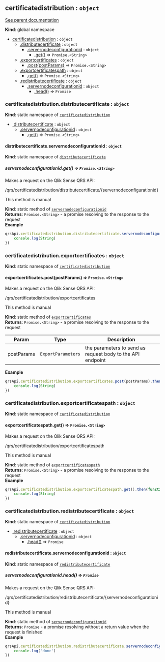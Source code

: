 <a name="certificatedistribution"></a>
## certificatedistribution : <code>object</code>
[See parent documentation](qrs.md)

**Kind**: global namespace  

* [certificatedistribution](#certificatedistribution) : <code>object</code>
  * [.distributecertificate](#certificatedistribution.distributecertificate) : <code>object</code>
    * [.servernodeconfigurationid](#certificatedistribution.distributecertificate.servernodeconfigurationid) : <code>object</code>
      * [.get()](#certificatedistribution.distributecertificate.servernodeconfigurationid.get) ⇒ <code>Promise.&lt;String&gt;</code>
  * [.exportcertificates](#certificatedistribution.exportcertificates) : <code>object</code>
    * [.post(postParams)](#certificatedistribution.exportcertificates.post) ⇒ <code>Promise.&lt;String&gt;</code>
  * [.exportcertificatespath](#certificatedistribution.exportcertificatespath) : <code>object</code>
    * [.get()](#certificatedistribution.exportcertificatespath.get) ⇒ <code>Promise.&lt;String&gt;</code>
  * [.redistributecertificate](#certificatedistribution.redistributecertificate) : <code>object</code>
    * [.servernodeconfigurationid](#certificatedistribution.redistributecertificate.servernodeconfigurationid) : <code>object</code>
      * [.head()](#certificatedistribution.redistributecertificate.servernodeconfigurationid.head) ⇒ <code>Promise</code>

<a name="certificatedistribution.distributecertificate"></a>
### certificatedistribution.distributecertificate : <code>object</code>
**Kind**: static namespace of <code>[certificatedistribution](#certificatedistribution)</code>  

* [.distributecertificate](#certificatedistribution.distributecertificate) : <code>object</code>
  * [.servernodeconfigurationid](#certificatedistribution.distributecertificate.servernodeconfigurationid) : <code>object</code>
    * [.get()](#certificatedistribution.distributecertificate.servernodeconfigurationid.get) ⇒ <code>Promise.&lt;String&gt;</code>

<a name="certificatedistribution.distributecertificate.servernodeconfigurationid"></a>
#### distributecertificate.servernodeconfigurationid : <code>object</code>
**Kind**: static namespace of <code>[distributecertificate](#certificatedistribution.distributecertificate)</code>  
<a name="certificatedistribution.distributecertificate.servernodeconfigurationid.get"></a>
##### servernodeconfigurationid.get() ⇒ <code>Promise.&lt;String&gt;</code>
Makes a request on the Qlik Sense QRS API:

/qrs/certificatedistribution/distributecertificate/{servernodeconfigurationid}

This method is manual

**Kind**: static method of <code>[servernodeconfigurationid](#certificatedistribution.distributecertificate.servernodeconfigurationid)</code>  
**Returns**: <code>Promise.&lt;String&gt;</code> - a promise resolving to the response to the request  
**Example**  
```javascript
qrsApi.certificatedistribution.distributecertificate.servernodeconfigurationid(servernodeconfigurationid).get().then(function(String) {
    console.log(String)
})
```
<a name="certificatedistribution.exportcertificates"></a>
### certificatedistribution.exportcertificates : <code>object</code>
**Kind**: static namespace of <code>[certificatedistribution](#certificatedistribution)</code>  
<a name="certificatedistribution.exportcertificates.post"></a>
#### exportcertificates.post(postParams) ⇒ <code>Promise.&lt;String&gt;</code>
Makes a request on the Qlik Sense QRS API:

/qrs/certificatedistribution/exportcertificates

This method is manual

**Kind**: static method of <code>[exportcertificates](#certificatedistribution.exportcertificates)</code>  
**Returns**: <code>Promise.&lt;String&gt;</code> - a promise resolving to the response to the request  

| Param | Type | Description |
| --- | --- | --- |
| postParams | <code>ExportParameters</code> | the parameters to send as request body to the API endpoint |

**Example**  
```javascript
qrsApi.certificatedistribution.exportcertificates.post(postParams).then(function(String) {
    console.log(String)
})
```
<a name="certificatedistribution.exportcertificatespath"></a>
### certificatedistribution.exportcertificatespath : <code>object</code>
**Kind**: static namespace of <code>[certificatedistribution](#certificatedistribution)</code>  
<a name="certificatedistribution.exportcertificatespath.get"></a>
#### exportcertificatespath.get() ⇒ <code>Promise.&lt;String&gt;</code>
Makes a request on the Qlik Sense QRS API:

/qrs/certificatedistribution/exportcertificatespath

This method is manual

**Kind**: static method of <code>[exportcertificatespath](#certificatedistribution.exportcertificatespath)</code>  
**Returns**: <code>Promise.&lt;String&gt;</code> - a promise resolving to the response to the request  
**Example**  
```javascript
qrsApi.certificatedistribution.exportcertificatespath.get().then(function(String) {
    console.log(String)
})
```
<a name="certificatedistribution.redistributecertificate"></a>
### certificatedistribution.redistributecertificate : <code>object</code>
**Kind**: static namespace of <code>[certificatedistribution](#certificatedistribution)</code>  

* [.redistributecertificate](#certificatedistribution.redistributecertificate) : <code>object</code>
  * [.servernodeconfigurationid](#certificatedistribution.redistributecertificate.servernodeconfigurationid) : <code>object</code>
    * [.head()](#certificatedistribution.redistributecertificate.servernodeconfigurationid.head) ⇒ <code>Promise</code>

<a name="certificatedistribution.redistributecertificate.servernodeconfigurationid"></a>
#### redistributecertificate.servernodeconfigurationid : <code>object</code>
**Kind**: static namespace of <code>[redistributecertificate](#certificatedistribution.redistributecertificate)</code>  
<a name="certificatedistribution.redistributecertificate.servernodeconfigurationid.head"></a>
##### servernodeconfigurationid.head() ⇒ <code>Promise</code>
Makes a request on the Qlik Sense QRS API:

/qrs/certificatedistribution/redistributecertificate/{servernodeconfigurationid}

This method is manual

**Kind**: static method of <code>[servernodeconfigurationid](#certificatedistribution.redistributecertificate.servernodeconfigurationid)</code>  
**Returns**: <code>Promise</code> - a promise resolving without a return value when the request is finished  
**Example**  
```javascript
qrsApi.certificatedistribution.redistributecertificate.servernodeconfigurationid(servernodeconfigurationid).head().then(function() {
    console.log('done')
})
```
